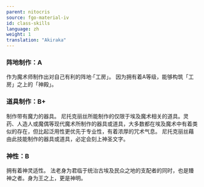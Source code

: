 ```yaml
---
parent: nitocris
source: fgo-material-iv
id: class-skills
language: zh
weight: 1
translation: "Akiraka"
---
```


### 阵地制作：A

作为魔术师制作出对自己有利的阵地·「工房」。
因为拥有着A等级，能够构筑「工房」之上的「神殿」。

### 道具制作：B+

制作带有魔力的器具。
尼托克丽丝所能制作的仅限于埃及魔术相关的道具。灵药、人造人或魔偶等现代魔术所制作的器具或道具，大多数都在埃及魔术中有着类似的存在，但比起泛用性更优先于专业性，有着浓厚的咒术气息。
尼托克丽丝藉由此技能制作的器具或道具，必定会刻上神圣文字。

### 神性：B

拥有着神灵适性。
法老身为君临于统治古埃及民众之地的支配者的同时，也是臻神之者。身为王之上，更是神明。
